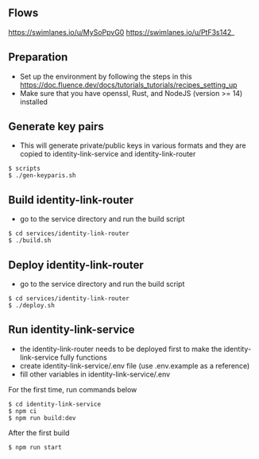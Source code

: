 ## Flows
https://swimlanes.io/u/MySoPpvG0
https://swimlanes.io/u/PtF3s142_

## Preparation
- Set up the environment by following the steps in this https://doc.fluence.dev/docs/tutorials_tutorials/recipes_setting_up
- Make sure that you have openssl, Rust, and NodeJS (version >= 14) installed

## Generate key pairs
- This will generate private/public keys in various formats and they are copied to identity-link-service and identity-link-router
```
$ scripts
$ ./gen-keyparis.sh
```

## Build identity-link-router
- go to the service directory and run the build script
```shell
$ cd services/identity-link-router
$ ./build.sh
```

## Deploy identity-link-router
- go to the service directory and run the build script
```shell
$ cd services/identity-link-router
$ ./deploy.sh
```

## Run identity-link-service
- the identity-link-router needs to be deployed first to make the identity-link-service fully functions
- create identity-link-service/.env file (use .env.example as a reference) 
- fill other variables in identity-link-service/.env

For the first time, run commands below
```
$ cd identity-link-service
$ npm ci
$ npm run build:dev
```
After the first build
```
$ npm run start
```
